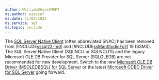 ```yaml
---
author: WilliamDAssafMSFT
ms.author: wiassaf
ms.date: 11/03/2022
ms.service: sql
ms.topic: include
---
```

The [SQL Server Native Client](../relational-databases/native-client/sql-server-native-client.md) (often abbreviated SNAC) has been removed from [!INCLUDE[sssql22-md](sssql22-md.md)] and [!INCLUDE[ssManStudioFull](ssmanstudiofull-md.md)] 19 (SSMS). The SQL Server Native Client (SQLNCLI or SQLNCLI11) and the legacy Microsoft OLE DB Provider for SQL Server (SQLOLEDB) are not recommended for new development. Switch to the new [Microsoft OLE DB Driver (MSOLEDBSQL) for SQL Server](../connect/oledb/oledb-driver-for-sql-server.md) or the latest [Microsoft ODBC Driver for SQL Server](../connect/odbc/microsoft-odbc-driver-for-sql-server.md) going forward. 